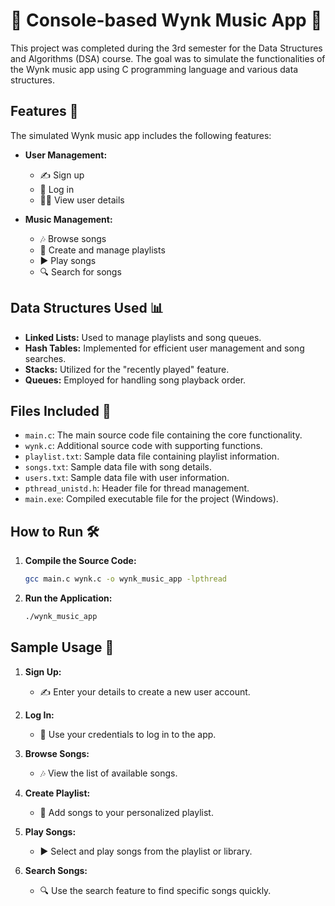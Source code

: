 # 🎵 Console-based Wynk Music App 🎵

This project was completed during the 3rd semester for the Data Structures and Algorithms (DSA) course. The goal was to simulate the functionalities of the Wynk music app using C programming language and various data structures.

## Features 🚀

The simulated Wynk music app includes the following features:

- **User Management:** 
  - ✍️ Sign up
  - 🔑 Log in
  - 🧑‍💼 View user details

- **Music Management:**
  - 🎶 Browse songs
  - 📂 Create and manage playlists
  - ▶️ Play songs
  - 🔍 Search for songs

## Data Structures Used 📊

- **Linked Lists:** Used to manage playlists and song queues.
- **Hash Tables:** Implemented for efficient user management and song searches.
- **Stacks:** Utilized for the "recently played" feature.
- **Queues:** Employed for handling song playback order.
  
## Files Included 📁

- `main.c`: The main source code file containing the core functionality.
- `wynk.c`: Additional source code with supporting functions.
- `playlist.txt`: Sample data file containing playlist information.
- `songs.txt`: Sample data file with song details.
- `users.txt`: Sample data file with user information.
- `pthread_unistd.h`: Header file for thread management.
- `main.exe`: Compiled executable file for the project (Windows).

## How to Run 🛠️

1. **Compile the Source Code:**
   ```bash
   gcc main.c wynk.c -o wynk_music_app -lpthread

2. **Run the Application:**
   ```bash
   ./wynk_music_app

## Sample Usage 📖

1. **Sign Up:**
   - ✍️ Enter your details to create a new user account.

2. **Log In:**
   - 🔑 Use your credentials to log in to the app.

3. **Browse Songs:**
   - 🎶 View the list of available songs.

4. **Create Playlist:**
   - 📂 Add songs to your personalized playlist.

5. **Play Songs:**
   - ▶️ Select and play songs from the playlist or library.

6. **Search Songs:**
   - 🔍 Use the search feature to find specific songs quickly.


